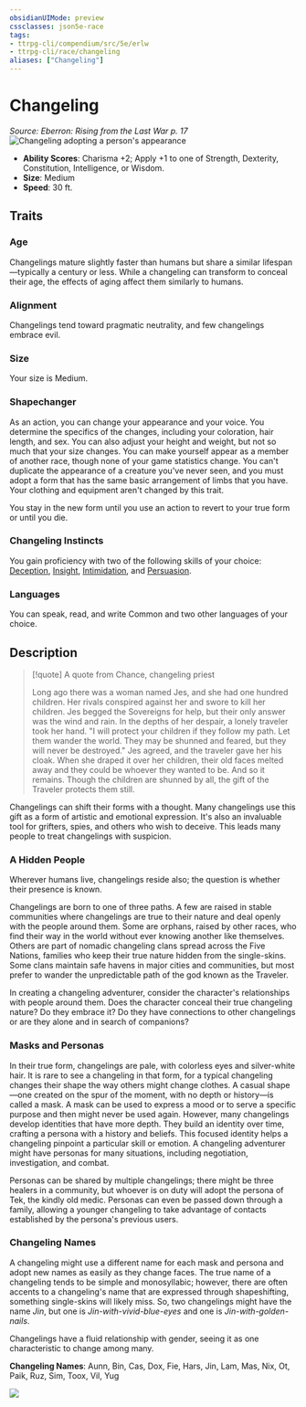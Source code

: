 ```yaml
---
obsidianUIMode: preview
cssclasses: json5e-race
tags:
- ttrpg-cli/compendium/src/5e/erlw
- ttrpg-cli/race/changeling
aliases: ["Changeling"]
---
```

# Changeling
*Source: Eberron: Rising from the Last War p. 17*  
![Changeling adopting a person's appearance](Misc%20Files/CLI/compendium/races/img/changeling.webp#right)

- **Ability Scores**: Charisma +2; Apply +1 to one of Strength, Dexterity, Constitution, Intelligence, or Wisdom.
- **Size**: Medium
- **Speed**: 30 ft.

## Traits

### Age

Changelings mature slightly faster than humans but share a similar lifespan—typically a century or less. While a changeling can transform to conceal their age, the effects of aging affect them similarly to humans.

### Alignment

Changelings tend toward pragmatic neutrality, and few changelings embrace evil.

### Size

Your size is Medium.

### Shapechanger

As an action, you can change your appearance and your voice. You determine the specifics of the changes, including your coloration, hair length, and sex. You can also adjust your height and weight, but not so much that your size changes. You can make yourself appear as a member of another race, though none of your game statistics change. You can't duplicate the appearance of a creature you've never seen, and you must adopt a form that has the same basic arrangement of limbs that you have. Your clothing and equipment aren't changed by this trait.

You stay in the new form until you use an action to revert to your true form or until you die.

### Changeling Instincts

You gain proficiency with two of the following skills of your choice: [Deception](Misc%20Files/CLI/rules/skills.md#Deception), [Insight](Misc%20Files/CLI/rules/skills.md#Insight), [Intimidation](Misc%20Files/CLI/rules/skills.md#Intimidation), and [Persuasion](Misc%20Files/CLI/rules/skills.md#Persuasion).

### Languages

You can speak, read, and write Common and two other languages of your choice.

## Description

> [!quote] A quote from Chance, changeling priest  
> 
> Long ago there was a woman named Jes, and she had one hundred children. Her rivals conspired against her and swore to kill her children. Jes begged the Sovereigns for help, but their only answer was the wind and rain. In the depths of her despair, a lonely traveler took her hand. "I will protect your children if they follow my path. Let them wander the world. They may be shunned and feared, but they will never be destroyed." Jes agreed, and the traveler gave her his cloak. When she draped it over her children, their old faces melted away and they could be whoever they wanted to be. And so it remains. Though the children are shunned by all, the gift of the Traveler protects them still.

Changelings can shift their forms with a thought. Many changelings use this gift as a form of artistic and emotional expression. It's also an invaluable tool for grifters, spies, and others who wish to deceive. This leads many people to treat changelings with suspicion.

### A Hidden People

Wherever humans live, changelings reside also; the question is whether their presence is known.

Changelings are born to one of three paths. A few are raised in stable communities where changelings are true to their nature and deal openly with the people around them. Some are orphans, raised by other races, who find their way in the world without ever knowing another like themselves. Others are part of nomadic changeling clans spread across the Five Nations, families who keep their true nature hidden from the single-skins. Some clans maintain safe havens in major cities and communities, but most prefer to wander the unpredictable path of the god known as the Traveler.

In creating a changeling adventurer, consider the character's relationships with people around them. Does the character conceal their true changeling nature? Do they embrace it? Do they have connections to other changelings or are they alone and in search of companions?

### Masks and Personas

In their true form, changelings are pale, with colorless eyes and silver-white hair. It is rare to see a changeling in that form, for a typical changeling changes their shape the way others might change clothes. A casual shape—one created on the spur of the moment, with no depth or history—is called a mask. A mask can be used to express a mood or to serve a specific purpose and then might never be used again. However, many changelings develop identities that have more depth. They build an identity over time, crafting a persona with a history and beliefs. This focused identity helps a changeling pinpoint a particular skill or emotion. A changeling adventurer might have personas for many situations, including negotiation, investigation, and combat.

Personas can be shared by multiple changelings; there might be three healers in a community, but whoever is on duty will adopt the persona of Tek, the kindly old medic. Personas can even be passed down through a family, allowing a younger changeling to take advantage of contacts established by the persona's previous users.

### Changeling Names

A changeling might use a different name for each mask and persona and adopt new names as easily as they change faces. The true name of a changeling tends to be simple and monosyllabic; however, there are often accents to a changeling's name that are expressed through shapeshifting, something single-skins will likely miss. So, two changelings might have the name *Jin*, but one is *Jin-with-vivid-blue-eyes* and one is *Jin-with-golden-nails*.

Changelings have a fluid relationship with gender, seeing it as one characteristic to change among many.

**Changeling Names**: Aunn, Bin, Cas, Dox, Fie, Hars, Jin, Lam, Mas, Nix, Ot, Paik, Ruz, Sim, Toox, Vil, Yug


![](Misc%20Files/CLI/compendium/races/img/changeling-001.webp#center)